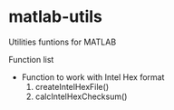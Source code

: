 # matlab-utils

Utilities funtions for MATLAB

Function list

- Function to work with Intel Hex format
  1. createIntelHexFile()
  2. calcIntelHexChecksum()
